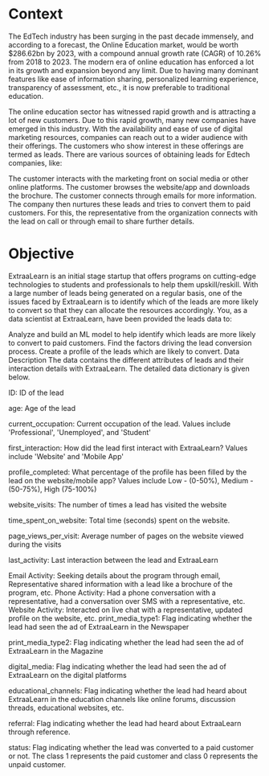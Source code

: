 # Context
The EdTech industry has been surging in the past decade immensely, and according to a forecast, the Online Education market, would be worth $286.62bn by 2023, with a compound annual growth rate (CAGR) of 10.26% from 2018 to 2023. The modern era of online education has enforced a lot in its growth and expansion beyond any limit. Due to having many dominant features like ease of information sharing, personalized learning experience, transparency of assessment, etc., it is now preferable to traditional education.

The online education sector has witnessed rapid growth and is attracting a lot of new customers. Due to this rapid growth, many new companies have emerged in this industry. With the availability and ease of use of digital marketing resources, companies can reach out to a wider audience with their offerings. The customers who show interest in these offerings are termed as leads. There are various sources of obtaining leads for Edtech companies, like:

The customer interacts with the marketing front on social media or other online platforms.
The customer browses the website/app and downloads the brochure.
The customer connects through emails for more information.
The company then nurtures these leads and tries to convert them to paid customers. For this, the representative from the organization connects with the lead on call or through email to share further details.

# Objective
ExtraaLearn is an initial stage startup that offers programs on cutting-edge technologies to students and professionals to help them upskill/reskill. With a large number of leads being generated on a regular basis, one of the issues faced by ExtraaLearn is to identify which of the leads are more likely to convert so that they can allocate the resources accordingly. You, as a data scientist at ExtraaLearn, have been provided the leads data to:

Analyze and build an ML model to help identify which leads are more likely to convert to paid customers.
Find the factors driving the lead conversion process.
Create a profile of the leads which are likely to convert.
Data Description
The data contains the different attributes of leads and their interaction details with ExtraaLearn. The detailed data dictionary is given below.

ID: ID of the lead

age: Age of the lead

current_occupation: Current occupation of the lead. Values include 'Professional', 'Unemployed', and 'Student'

first_interaction: How did the lead first interact with ExtraaLearn? Values include 'Website' and 'Mobile App'

profile_completed: What percentage of the profile has been filled by the lead on the website/mobile app? Values include Low - (0-50%), Medium - (50-75%), High (75-100%)

website_visits: The number of times a lead has visited the website

time_spent_on_website: Total time (seconds) spent on the website.

page_views_per_visit: Average number of pages on the website viewed during the visits

last_activity: Last interaction between the lead and ExtraaLearn

Email Activity: Seeking details about the program through email, Representative shared information with a lead like a brochure of the program, etc.
Phone Activity: Had a phone conversation with a representative, had a conversation over SMS with a representative, etc.
Website Activity: Interacted on live chat with a representative, updated profile on the website, etc.
print_media_type1: Flag indicating whether the lead had seen the ad of ExtraaLearn in the Newspaper

print_media_type2: Flag indicating whether the lead had seen the ad of ExtraaLearn in the Magazine

digital_media: Flag indicating whether the lead had seen the ad of ExtraaLearn on the digital platforms

educational_channels: Flag indicating whether the lead had heard about ExtraaLearn in the education channels like online forums, discussion threads, educational websites, etc.

referral: Flag indicating whether the lead had heard about ExtraaLearn through reference.

status: Flag indicating whether the lead was converted to a paid customer or not. The class 1 represents the paid customer and class 0 represents the unpaid customer.

 
